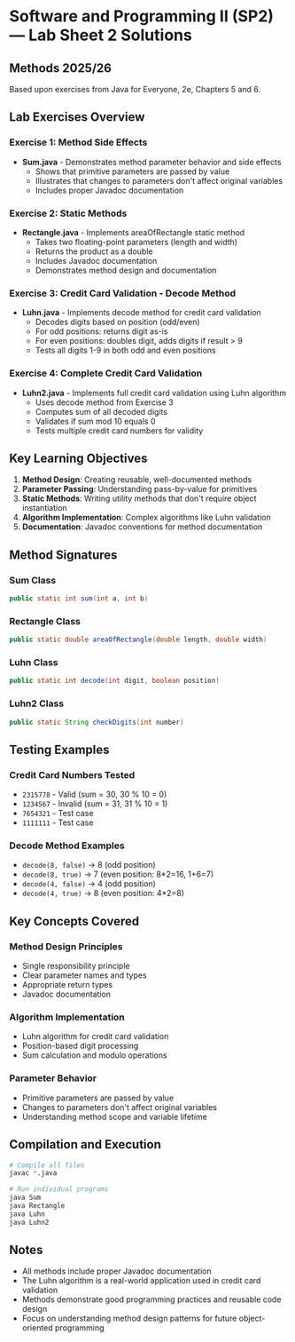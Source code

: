 # Software and Programming II (SP2) — Lab Sheet 2 Solutions
## Methods 2025/26

Based upon exercises from Java for Everyone, 2e, Chapters 5 and 6.

## Lab Exercises Overview

### Exercise 1: Method Side Effects
- **Sum.java** - Demonstrates method parameter behavior and side effects
  - Shows that primitive parameters are passed by value
  - Illustrates that changes to parameters don't affect original variables
  - Includes proper Javadoc documentation

### Exercise 2: Static Methods
- **Rectangle.java** - Implements areaOfRectangle static method
  - Takes two floating-point parameters (length and width)
  - Returns the product as a double
  - Includes Javadoc documentation
  - Demonstrates method design and documentation

### Exercise 3: Credit Card Validation - Decode Method
- **Luhn.java** - Implements decode method for credit card validation
  - Decodes digits based on position (odd/even)
  - For odd positions: returns digit as-is
  - For even positions: doubles digit, adds digits if result > 9
  - Tests all digits 1-9 in both odd and even positions

### Exercise 4: Complete Credit Card Validation
- **Luhn2.java** - Implements full credit card validation using Luhn algorithm
  - Uses decode method from Exercise 3
  - Computes sum of all decoded digits
  - Validates if sum mod 10 equals 0
  - Tests multiple credit card numbers for validity

## Key Learning Objectives

1. **Method Design**: Creating reusable, well-documented methods
2. **Parameter Passing**: Understanding pass-by-value for primitives
3. **Static Methods**: Writing utility methods that don't require object instantiation
4. **Algorithm Implementation**: Complex algorithms like Luhn validation
5. **Documentation**: Javadoc conventions for method documentation

## Method Signatures

### Sum Class
```java
public static int sum(int a, int b)
```

### Rectangle Class
```java
public static double areaOfRectangle(double length, double width)
```

### Luhn Class
```java
public static int decode(int digit, boolean position)
```

### Luhn2 Class
```java
public static String checkDigits(int number)
```

## Testing Examples

### Credit Card Numbers Tested
- `2315778` - Valid (sum = 30, 30 % 10 = 0)
- `1234567` - Invalid (sum = 31, 31 % 10 = 1)
- `7654321` - Test case
- `1111111` - Test case

### Decode Method Examples
- `decode(8, false)` → 8 (odd position)
- `decode(8, true)` → 7 (even position: 8*2=16, 1+6=7)
- `decode(4, false)` → 4 (odd position)
- `decode(4, true)` → 8 (even position: 4*2=8)

## Key Concepts Covered

### Method Design Principles
- Single responsibility principle
- Clear parameter names and types
- Appropriate return types
- Javadoc documentation

### Algorithm Implementation
- Luhn algorithm for credit card validation
- Position-based digit processing
- Sum calculation and modulo operations

### Parameter Behavior
- Primitive parameters are passed by value
- Changes to parameters don't affect original variables
- Understanding method scope and variable lifetime

## Compilation and Execution

```bash
# Compile all files
javac *.java

# Run individual programs
java Sum
java Rectangle
java Luhn
java Luhn2
```

## Notes
- All methods include proper Javadoc documentation
- The Luhn algorithm is a real-world application used in credit card validation
- Methods demonstrate good programming practices and reusable code design
- Focus on understanding method design patterns for future object-oriented programming
